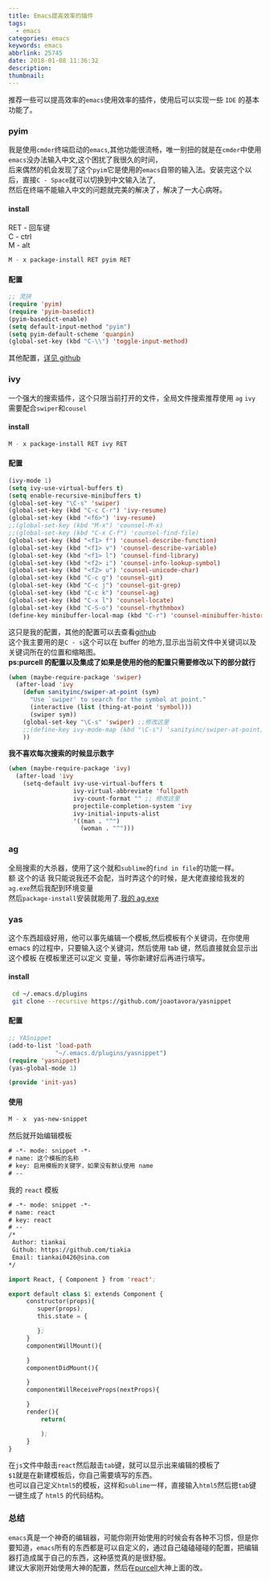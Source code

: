 ```yaml
---
title: Emacs提高效率的插件
tags:
  - emacs
categories: emacs
keywords: emacs
abbrlink: 25745
date: 2018-01-08 11:36:32
description:
thumbnail:
---
```


推荐一些可以提高效率的`emacs`使用效率的插件，使用后可以实现一些 `IDE` 的基本功能了。

### pyim

我是使用`cmder`终端启动的`emacs`,其他功能很流畅，唯一别扭的就是在`cmder`中使用`emacs`没办法输入中文,这个困扰了我很久的时间，  
后来偶然的机会发现了这个`pyim`它是使用的`emacs`自带的输入法。安装完这个以后，直接`C - Space`就可以切换到中文输入法了,  
然后在终端不能输入中文的问题就完美的解决了，解决了一大心病呀。

<!-- more -->

#### install

RET - 回车键  
C - ctrl  
M - alt

```lisp
M - x package-install RET pyim RET
```

#### 配置

```lisp
;; 灵拼
(require 'pyim)
(require 'pyim-basedict)
(pyim-basedict-enable)
(setq default-input-method "pyim")
(setq pyim-default-scheme 'quanpin)
(global-set-key (kbd "C-\\") 'toggle-input-method)
```

其他配置，[详见 github](https://github.com/tumashu/pyim)

### ivy

一个强大的搜索插件，这个只限当前打开的文件，全局文件搜索推荐使用 `ag`
`ivy`需要配合`swiper`和`cousel`

#### install

```lisp
M - x package-install RET ivy RET
```

#### 配置

```lisp
(ivy-mode 1)
(setq ivy-use-virtual-buffers t)
(setq enable-recursive-minibuffers t)
(global-set-key "\C-s" 'swiper)
(global-set-key (kbd "C-c C-r") 'ivy-resume)
(global-set-key (kbd "<f6>") 'ivy-resume)
;;(global-set-key (kbd "M-x") 'counsel-M-x)
;;(global-set-key (kbd "C-x C-f") 'counsel-find-file)
(global-set-key (kbd "<f1> f") 'counsel-describe-function)
(global-set-key (kbd "<f1> v") 'counsel-describe-variable)
(global-set-key (kbd "<f1> l") 'counsel-find-library)
(global-set-key (kbd "<f2> i") 'counsel-info-lookup-symbol)
(global-set-key (kbd "<f2> u") 'counsel-unicode-char)
(global-set-key (kbd "C-c g") 'counsel-git)
(global-set-key (kbd "C-c j") 'counsel-git-grep)
(global-set-key (kbd "C-c k") 'counsel-ag)
(global-set-key (kbd "C-x l") 'counsel-locate)
(global-set-key (kbd "C-S-o") 'counsel-rhythmbox)
(define-key minibuffer-local-map (kbd "C-r") 'counsel-minibuffer-history)
```

这只是我的配置，其他的配置可以去查看[github](https://github.com/abo-abo/swiper)  
这个我主要用的是`C - s`这个可以在 buffer 的地方,显示出当前文件中关键词以及关键词所在的位置和缩略图。  
**ps:purcell 的配置以及集成了如果是使用的他的配置只需要修改以下的部分就行**

```lisp
(when (maybe-require-package 'swiper)
  (after-load 'ivy
    (defun sanityinc/swiper-at-point (sym)
      "Use `swiper' to search for the symbol at point."
      (interactive (list (thing-at-point 'symbol)))
      (swiper sym))
    (global-set-key "\C-s" 'swiper) ;;修改这里
    ;;(define-key ivy-mode-map (kbd "\C-s") 'sanityinc/swiper-at-point)
    ))
```

**我不喜欢每次搜索的时候显示数字**

```lisp
(when (maybe-require-package 'ivy)
  (after-load 'ivy
    (setq-default ivy-use-virtual-buffers t
                  ivy-virtual-abbreviate 'fullpath
                  ivy-count-format "" ;; 修改这里
                  projectile-completion-system 'ivy
                  ivy-initial-inputs-alist
                  '((man . "^")
                    (woman . "^")))
```

### ag

全局搜索的大杀器，使用了这个就和`sublime`的`find in file`的功能一样。  
额 这个的话 我只能说我还不会配，当时弄这个的时候，是大佬直接给我发的`ag.exe`然后我配到环境变量  
然后`package-install`安装就能用了.[我的 ag.exe](https://github.com/tiakia/.emacs.d/tree/master/tk-quick)

### yas

这个东西超级好用，他可以事先编辑一个模板,然后模板有个关键词，在你使用 emacs 的过程中，只要输入这个关键词，然后使用 tab 键，然后直接就会显示出这个模板 在模板里还可以定义 变量，等你新建好后再进行填写。

#### install

```bash
 cd ~/.emacs.d/plugins
 git clone --recursive https://github.com/joaotavora/yasnippet
```

#### 配置

```lisp
;; YASnippet
(add-to-list 'load-path
             "~/.emacs.d/plugins/yasnippet")
(require 'yasnippet)
(yas-global-mode 1)

(provide 'init-yas)
```

#### 使用

```lisp
M - x  yas-new-snippet
```

然后就开始编辑模板

```lisp
# -*- mode: snippet -*-
# name: 这个模板的名称
# key: 启用模板的关键字，如果没有默认使用 name
# --
```

我的 `react` 模板

```lisp
# -*- mode: snippet -*-
# name: react
# key: react
# --
/*
 Author: tiankai
 Github: https://github.com/tiakia
 Email: tiankai0426@sina.com
*/

import React, { Component } from 'react';

export default class $1 extends Component {
     constructor(props){
        super(props);
        this.state = {

        };
     }
     componentWillMount(){

     }
     componentDidMount(){

     }
     componentWillReceiveProps(nextProps){

     }
     render(){
         return(

         );
     }
}
```

在`js`文件中敲击`react`然后敲击`tab`键，就可以显示出来编辑的模板了  
`$1`就是在新建模板后，你自己需要填写的东西。  
也可以自己定义`html5`的模板，这样和`sublime`一样，直接输入`html5`然后摁`tab`键  
一键生成了 `html5` 的代码结构。

### 总结

`emacs`真是一个神奇的编辑器，可能你刚开始使用的时候会有各种不习惯，但是你要知道，`emacs`所有的东西都是可以自定义的，通过自己磕磕碰碰的配置，把编辑器打造成属于自己的东西，这种感觉真的是很舒服。  
建议大家刚开始使用大神的配置，然后在[purcell](https://github.com/purcell/emacs.d)大神上面的改。
